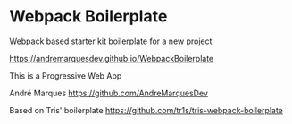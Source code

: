 # Webpack Boilerplate
Webpack based starter kit boilerplate for a new project

https://andremarquesdev.github.io/WebpackBoilerplate


This is a Progressive Web App

André Marques
https://github.com/AndreMarquesDev


Based on Tris' boilerplate
https://github.com/tr1s/tris-webpack-boilerplate
